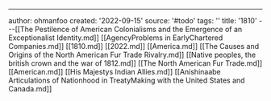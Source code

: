 ---
author: ohmanfoo
created: '2022-09-15'
source: '#todo'
tags: ''
title: '1810'
---[[The Pestilence of American Colonialisms and the Emergence of an Exceptionalist Identity.md]]
[[AgencyProblems in EarlyChartered Companies.md]]
[[1810.md]]
[[2022.md]]
[[America.md]]
[[The Causes and Origins of the North American Fur Trade Rivalry.md]]
[[Native peoples, the british crown and the war of 1812.md]]
[[The North American Fur Trade.md]]
[[American.md]]
[[His Majestys Indian Allies.md]]
[[Anishinaabe Articulations of Nationhood in TreatyMaking with the United States and Canada.md]]
